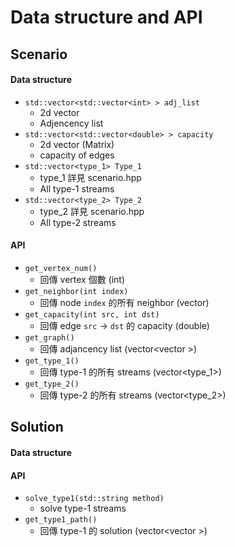 # Data structure and API

## Scenario
#### Data structure
* `std::vector<std::vector<int> > adj_list`
  * 2d vector
  * Adjencency list
* `std::vector<std::vector<double> > capacity`
  * 2d vector (Matrix)
  * capacity of edges
* `std::vector<type_1> Type_1`
  * type_1 詳見 scenario.hpp
  * All type-1 streams
* `std::vector<type_2> Type_2`
  * type_2 詳見 scenario.hpp
  * All type-2 streams

#### API
* `get_vertex_num()`
  * 回傳 vertex 個數 (int)
* `get_neighbor(int index)` 
  * 回傳 node `index` 的所有 neighbor (vector<int>)
* `get_capacity(int src, int dst)`
  * 回傳 edge `src` $\to$ `dst` 的 capacity (double)
* `get_graph()`
  * 回傳 adjancency list (vector<vector<int> >)
* `get_type_1()`
  * 回傳 type-1 的所有 streams (vector<type_1>)
* `get_type_2()`
  * 回傳 type-2 的所有 streams (vector<type_2>)
  
## Solution
#### Data structure

#### API
* `solve_type1(std::string method)`
  * solve type-1 streams
* `get_type1_path()` 
  * 回傳 type-1 的 solution (vector<vector<int> >)


